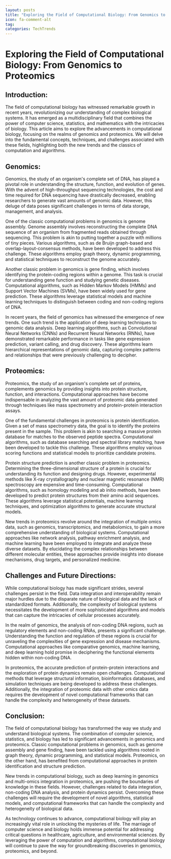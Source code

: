 ```yaml
---
layout: posts
title: "Exploring the Field of Computational Biology: From Genomics to Proteomics"
icon: fa-comment-alt
tag:      
categories: TechTrends
---
```



# Exploring the Field of Computational Biology: From Genomics to Proteomics

## Introduction:

The field of computational biology has witnessed remarkable growth in recent years, revolutionizing our understanding of complex biological systems. It has emerged as a multidisciplinary field that combines the power of computer science, statistics, and mathematics with the intricacies of biology. This article aims to explore the advancements in computational biology, focusing on the realms of genomics and proteomics. We will delve into the fundamental concepts, techniques, and challenges associated with these fields, highlighting both the new trends and the classics of computation and algorithms.

## Genomics:

Genomics, the study of an organism's complete set of DNA, has played a pivotal role in understanding the structure, function, and evolution of genes. With the advent of high-throughput sequencing technologies, the cost and time required for DNA sequencing have drastically decreased, enabling researchers to generate vast amounts of genomic data. However, this deluge of data poses significant challenges in terms of data storage, management, and analysis.

One of the classic computational problems in genomics is genome assembly. Genome assembly involves reconstructing the complete DNA sequence of an organism from fragmented reads obtained through sequencing. This problem is akin to putting together a puzzle with millions of tiny pieces. Various algorithms, such as de Bruijn graph-based and overlap-layout-consensus methods, have been developed to address this challenge. These algorithms employ graph theory, dynamic programming, and statistical techniques to reconstruct the genome accurately.

Another classic problem in genomics is gene finding, which involves identifying the protein-coding regions within a genome. This task is crucial for understanding gene function and studying genetic diseases. Computational algorithms, such as Hidden Markov Models (HMMs) and Support Vector Machines (SVMs), have been widely used for gene prediction. These algorithms leverage statistical models and machine learning techniques to distinguish between coding and non-coding regions of DNA.

In recent years, the field of genomics has witnessed the emergence of new trends. One such trend is the application of deep learning techniques to genomic data analysis. Deep learning algorithms, such as Convolutional Neural Networks (CNNs) and Recurrent Neural Networks (RNNs), have demonstrated remarkable performance in tasks like gene expression prediction, variant calling, and drug discovery. These algorithms learn hierarchical representations of genomic data, capturing complex patterns and relationships that were previously challenging to decipher.

## Proteomics:

Proteomics, the study of an organism's complete set of proteins, complements genomics by providing insights into protein structure, function, and interactions. Computational approaches have become indispensable in analyzing the vast amount of proteomic data generated through techniques like mass spectrometry and protein-protein interaction assays.

One of the fundamental challenges in proteomics is protein identification. Given a set of mass spectrometry data, the goal is to identify the proteins present in the sample. This problem is akin to searching a massive protein database for matches to the observed peptide spectra. Computational algorithms, such as database searching and spectral library matching, have been developed to tackle this challenge. These algorithms employ various scoring functions and statistical models to prioritize candidate proteins.

Protein structure prediction is another classic problem in proteomics. Determining the three-dimensional structure of a protein is crucial for understanding its function and designing drugs. However, experimental methods like X-ray crystallography and nuclear magnetic resonance (NMR) spectroscopy are expensive and time-consuming. Computational algorithms, such as homology modeling and ab initio methods, have been developed to predict protein structures from their amino acid sequences. These algorithms leverage statistical potentials, machine learning techniques, and optimization algorithms to generate accurate structural models.

New trends in proteomics revolve around the integration of multiple omics data, such as genomics, transcriptomics, and metabolomics, to gain a more comprehensive understanding of biological systems. Computational approaches like network analysis, pathway enrichment analysis, and machine learning have been employed to integrate and analyze these diverse datasets. By elucidating the complex relationships between different molecular entities, these approaches provide insights into disease mechanisms, drug targets, and personalized medicine.

## Challenges and Future Directions:

While computational biology has made significant strides, several challenges persist in the field. Data integration and interoperability remain major hurdles due to the disparate nature of biological data and the lack of standardized formats. Additionally, the complexity of biological systems necessitates the development of more sophisticated algorithms and models that can capture the intricacies of cellular processes accurately.

In the realm of genomics, the analysis of non-coding DNA regions, such as regulatory elements and non-coding RNAs, presents a significant challenge. Understanding the function and regulation of these regions is crucial for unraveling the complexities of gene expression and disease mechanisms. Computational approaches like comparative genomics, machine learning, and deep learning hold promise in deciphering the functional elements hidden within non-coding DNA.

In proteomics, the accurate prediction of protein-protein interactions and the exploration of protein dynamics remain open challenges. Computational methods that leverage structural information, bioinformatics databases, and simulation techniques are being developed to address these challenges. Additionally, the integration of proteomic data with other omics data requires the development of novel computational frameworks that can handle the complexity and heterogeneity of these datasets.

## Conclusion:

The field of computational biology has transformed the way we study and understand biological systems. The combination of computer science, statistics, and biology has led to significant advancements in genomics and proteomics. Classic computational problems in genomics, such as genome assembly and gene finding, have been tackled using algorithms rooted in graph theory, dynamic programming, and statistical models. Proteomics, on the other hand, has benefited from computational approaches in protein identification and structure prediction.

New trends in computational biology, such as deep learning in genomics and multi-omics integration in proteomics, are pushing the boundaries of knowledge in these fields. However, challenges related to data integration, non-coding DNA analysis, and protein dynamics persist. Overcoming these challenges will require the development of novel algorithms, statistical models, and computational frameworks that can handle the complexity and heterogeneity of biological data.

As technology continues to advance, computational biology will play an increasingly vital role in unlocking the mysteries of life. The marriage of computer science and biology holds immense potential for addressing critical questions in healthcare, agriculture, and environmental sciences. By leveraging the power of computation and algorithms, computational biology will continue to pave the way for groundbreaking discoveries in genomics, proteomics, and beyond.